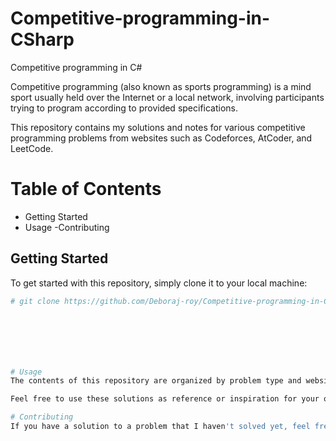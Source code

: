 # Competitive-programming-in-CSharp
Competitive programming in C# 

Competitive programming (also known as sports programming) is a mind sport usually held over the Internet or a local network, involving participants trying to program according to provided specifications. 

This repository contains my solutions and notes for various competitive programming problems from websites such as Codeforces, AtCoder, and LeetCode.

# Table of Contents
- Getting Started
- Usage
-Contributing

## Getting Started
To get started with this repository, simply clone it to your local machine:


  ```bash
# git clone https://github.com/Deboraj-roy/Competitive-programming-in-CSharp.git 




 


# Usage
The contents of this repository are organized by problem type and website. Each problem directory contains a README.md file that describes the problem and any accompanying code files that include my solution(s) to the problem.

Feel free to use these solutions as reference or inspiration for your own competitive programming journey. However, please do not copy and submit them as your own solutions to any online judge platforms.

# Contributing
If you have a solution to a problem that I haven't solved yet, feel free to open a pull request! Please make sure to include a description of the problem and your solution, as well as any relevant test cases or explanations.
